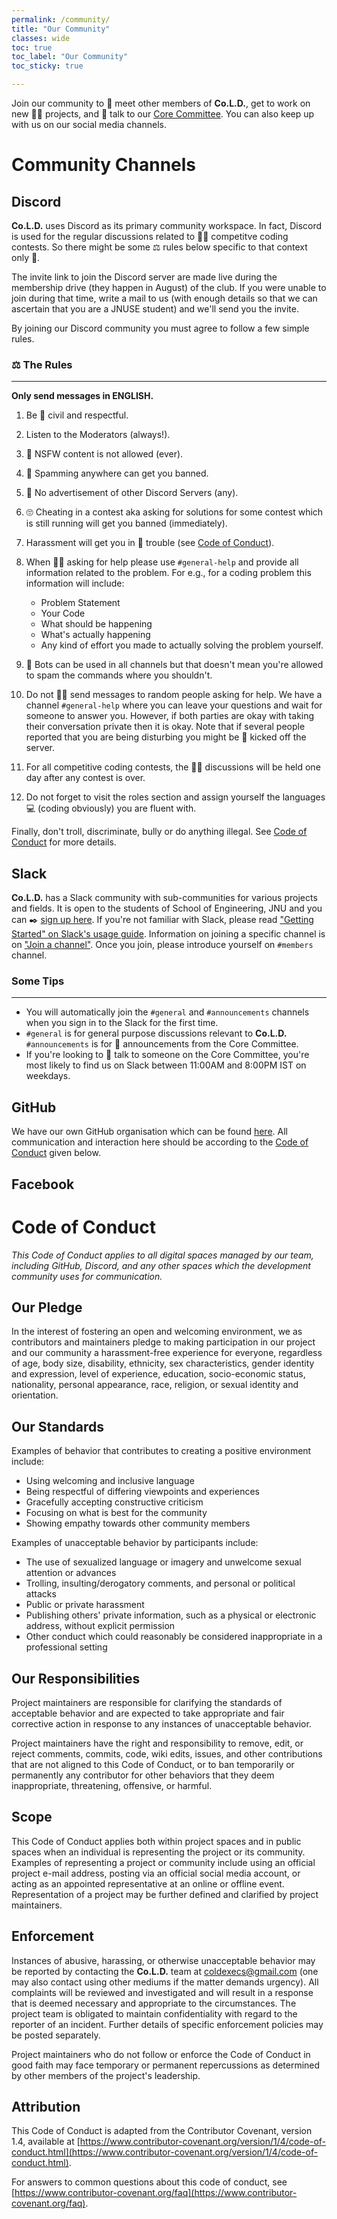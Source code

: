 ```yaml
---
permalink: /community/
title: "Our Community"
classes: wide
toc: true
toc_label: "Our Community"
toc_sticky: true

---
```

Join our community to 🤝 meet other members of **Co.L.D.**, get to work on new 🔧🚧 projects, and 🎤 talk to our [Core Committee](#). You can also keep up with us on our social media channels.

# Community Channels
## Discord
**Co.L.D.** uses Discord as its primary community workspace.
In fact, Discord is used for the regular discussions related to 🐱‍💻 competitve coding contests. So there might be some ⚖️ rules below specific to that context only 🤷‍.

The invite link to join the Discord server are made live during the membership drive (they happen in August) of the club. If you were unable to join during that time, write a mail to us (with enough details so that we can ascertain that you are a JNUSE student) and we'll send you the invite.

By joining our Discord community you must agree to follow a few simple rules.

### ⚖️ The Rules
-----------------------
**Only send messages in ENGLISH.**

1. Be 🤵 civil and respectful.
2. Listen to the Moderators (always!).
3. 🔞 NSFW content is not allowed (ever).
4. 🚯 Spamming anywhere can get you banned.
5. 🚯 No advertisement of other Discord Servers (any).
6. 🙄 Cheating in a contest aka asking for solutions for some contest which is still running will get you banned (immediately).
7. Harassment will get you in 👮 trouble (see [Code of Conduct](/community/#code-of-conduct)).
8. When 🙋‍♂️ asking for help please use `#general-help` and provide all information related to the problem. For e.g., for a coding problem this information will include:
    - Problem Statement
    - Your Code
    - What should be happening
    - What's actually happening
    - Any kind of effort you made to actually solving the problem yourself.

9. 🤖 Bots can be used in all channels but that doesn't mean you're allowed to spam the commands where you shouldn't.

10. Do not 🙅‍♂️ send messages to random people asking for help. We have a channel `#general-help` where you can leave your questions and wait for someone to answer you. However, if both parties are okay with taking their conversation private then it is okay. Note that if several people reported that you are being disturbing you might be 🦶 kicked off the server.

11. For all competitive coding contests, the 👨‍🏫 discussions will be held one day after any contest is over.

12. Do not forget to visit the roles section and assign yourself the languages 💻 (coding obviously) you are fluent with.

Finally, don't troll, discriminate, bully or do anything illegal. See [Code of Conduct](/community/#code-of-conduct) for more details.

## Slack
**Co.L.D.** has a Slack community with sub-communities for various projects and fields. It is open to the students of School of Engineering, JNU and you can ✒️ [sign up here](https://coldorg.slack.com/). If you're not familiar with Slack, please read ["Getting Started" on Slack's usage guide](https://get.slack.help/hc/en-us/categories/360000049043). Information on joining a specific channel is on ["Join a channel"](https://get.slack.help/hc/en-us/articles/205239967-Join-a-channel). Once you join, please introduce yourself on `#members` channel.

### Some Tips
---
- You will automatically join the `#general` and `#announcements` channels when you sign in to the Slack for the first time.
- `#general` is for general purpose discussions relevant to **Co.L.D.**
`#announcements` is for 📢 announcements from the Core Committee.
- If you're looking to 💬 talk to someone on the Core Committee, you're most likely to find us on Slack between 11:00AM and 8:00PM IST on weekdays.

## GitHub
We have our own GitHub organisation which can be found [here](https://github.com/CoLDorg). All communication and interaction here should be according to the [Code of Conduct](/community/#code-of-conduct) given below.

## Facebook

# Code of Conduct
*This Code of Conduct applies to all digital spaces managed by our team, including GitHub, Discord, and any other spaces which the development community uses for communication.*

## Our Pledge
In the interest of fostering an open and welcoming environment, we as contributors and maintainers pledge to making participation in our project and our community a harassment-free experience for everyone, regardless of age, body size, disability, ethnicity, sex characteristics, gender identity and expression, level of experience, education, socio-economic status, nationality, personal appearance, race, religion, or sexual identity and orientation.

## Our Standards
Examples of behavior that contributes to creating a positive environment include:

- Using welcoming and inclusive language
- Being respectful of differing viewpoints and experiences
- Gracefully accepting constructive criticism
- Focusing on what is best for the community
- Showing empathy towards other community members

Examples of unacceptable behavior by participants include:

- The use of sexualized language or imagery and unwelcome sexual attention or advances
- Trolling, insulting/derogatory comments, and personal or political attacks
- Public or private harassment
- Publishing others' private information, such as a physical or electronic address, without explicit permission
- Other conduct which could reasonably be considered inappropriate in a professional setting

## Our Responsibilities
Project maintainers are responsible for clarifying the standards of acceptable behavior and are expected to take appropriate and fair corrective action in response to any instances of unacceptable behavior.

Project maintainers have the right and responsibility to remove, edit, or reject comments, commits, code, wiki edits, issues, and other contributions that are not aligned to this Code of Conduct, or to ban temporarily or permanently any contributor for other behaviors that they deem inappropriate, threatening, offensive, or harmful.

## Scope
This Code of Conduct applies both within project spaces and in public spaces when an individual is representing the project or its community. Examples of representing a project or community include using an official project e-mail address, posting via an official social media account, or acting as an appointed representative at an online or offline event. Representation of a project may be further defined and clarified by project maintainers.

## Enforcement
Instances of abusive, harassing, or otherwise unacceptable behavior may be reported by contacting the **Co.L.D.** team at [coldexecs@gmail.com](mailto:coldexecs@gmail.com) (one may also contact using other mediums if the matter demands urgency). All complaints will be reviewed and investigated and will result in a response that is deemed necessary and appropriate to the circumstances. The project team is obligated to maintain confidentiality with regard to the reporter of an incident. Further details of specific enforcement policies may be posted separately.

Project maintainers who do not follow or enforce the Code of Conduct in good faith may face temporary or permanent repercussions as determined by other members of the project's leadership.

## Attribution
This Code of Conduct is adapted from the Contributor Covenant, version 1.4, available at [https://www.contributor-covenant.org/version/1/4/code-of-conduct.html](https://www.contributor-covenant.org/version/1/4/code-of-conduct.html).

For answers to common questions about this code of conduct, see [https://www.contributor-covenant.org/faq](https://www.contributor-covenant.org/faq).
